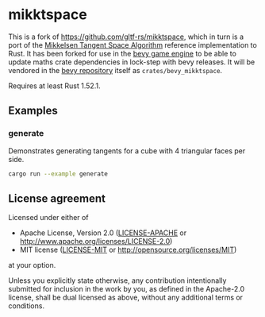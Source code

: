# mikktspace

This is a fork of https://github.com/gltf-rs/mikktspace, which in turn is a port of the [Mikkelsen Tangent Space Algorithm](https://en.blender.org/index.php/Dev:Shading/Tangent_Space_Normal_Maps) reference implementation to Rust. It has been forked for use in the [bevy game engine](https://bevyengine.org/) to be able to update maths crate dependencies in lock-step with bevy releases. It will be vendored in the [bevy repository](https://github.com/bevyengine/bevy) itself as `crates/bevy_mikktspace`.

Requires at least Rust 1.52.1.

## Examples

### generate

Demonstrates generating tangents for a cube with 4 triangular faces per side.

```sh
cargo run --example generate
```

## License agreement

Licensed under either of

 * Apache License, Version 2.0
   ([LICENSE-APACHE](LICENSE-APACHE) or http://www.apache.org/licenses/LICENSE-2.0)
 * MIT license
   ([LICENSE-MIT](LICENSE-MIT) or http://opensource.org/licenses/MIT)

at your option.

Unless you explicitly state otherwise, any contribution intentionally submitted
for inclusion in the work by you, as defined in the Apache-2.0 license, shall be
dual licensed as above, without any additional terms or conditions.
